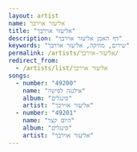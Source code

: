 ```yaml
---
layout: artist
name: אליעזר אוירבך
title: "אליעזר אוירבך"
description: "דף האמן אליעזר אוירבך"
keywords: "שירים, מוזיקה, אליעזר אוירבך"
permalink: /artists/אליעזר-אוירבך/
redirect_from:
  - /artists/list/אליעזר אוירבך
songs:
  - number: "49200"
    name: "אילנגה לפישה"
    album: "סינגלים"
    artist: "אליעזר אוירבך"
  - number: "49201"
    name: "היום קצר"
    album: "סינגלים"
    artist: "אליעזר אוירבך"
---
```

